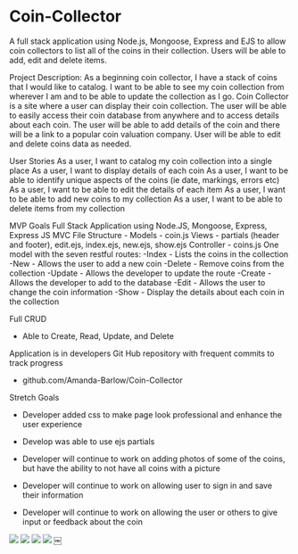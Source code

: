 # Coin-Collector
A full stack application using Node.js, Mongoose, Express and EJS to allow coin collectors to list all of the coins in their collection.  Users will be able to add, edit and delete items.

Project Description: As a beginning coin collector, I have a stack of coins that I would like to catalog. I want to be able to see my coin collection from wherever I am and to be able to update the collection as I go. Coin Collector is a site where a user can display their coin collection. The user will be able to easily access their coin database from anywhere and to access details about each coin. The user will be able to add details of the coin and there will be a link to a popular coin valuation company. User will be able to edit and delete coins data as needed.

User Stories
As a user, I want to catalog my coin collection into a single place
As a user, I want to display details of each coin
As a user, I want to be able to identify unique aspects of the coins (ie date, markings, errors etc)
As a user, I want to be able to edit the details of each item
As a user, I want to be able to add new coins to my collection
As a user, I want to be able to delete items from my collection

MVP Goals
Full Stack Application using Node.JS, Mongoose, Express, Express JS
MVC File Structure - 
    Models - coin.js
    Views - partials (header and footer), edit.ejs, index.ejs, new.ejs, show.ejs
    Controller - coins.js
One model with the seven restful routes:
-Index - Lists the coins in the collection
-New - Allows the user to add a new coin
-Delete - Remove coins from the collection
-Update - Allows the developer to update the route
-Create - Allows the developer to add to the database
-Edit - Allows the user to change the coin information
-Show - Display the details about each coin in the collection

Full CRUD
- Able to Create, Read, Update, and Delete

Application is in developers Git Hub repository with frequent commits to track progress
- github.com/Amanda-Barlow/Coin-Collector

Stretch Goals
- Developer added css to make page look professional and enhance the user experience
- Develop was able to use ejs partials

- Developer will continue to work on adding photos of some of the coins, but have the ability to not have all coins with a picture
- Developer will continue to work on allowing user to sign in and save their information
- Developer will continue to work on allowing the user or others to give input or feedback about the coin

<img src = 'wireframe1 Small.jpeg'>
<img src = 'wireframe2 Small.jpeg'>
<img src = 'wireframe3 Small.jpeg'>
<img src = 'wireframe4 Small.jpeg'>
￼
